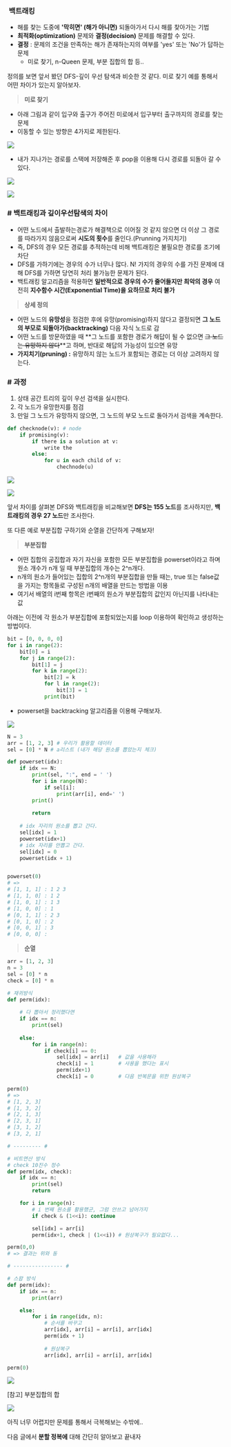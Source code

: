 

###  백트래킹

-   해를 찾는 도중에 **'막히면' (해가 아니면)** 되돌아가서 다시 해를 찾아가는 기법
-   **최적화(optimization)** 문제와 **결정(decision)** 문제를 해결할 수 있다.
-   **결정** : 문제의 조건을 만족하는 해가 존재하는지의 여부를 'yes' 또는 'No'가 답하는 문제  
    -   미로 찾기, n-Queen 문제, 부분 집합의 합 등..

정의를 보면 앞서 봤던 DFS-깊이 우선 탐색과 비슷한 것 같다. 미로 찾기 예를 통해서 어떤 차이가 있는지 알아보자.

> **미로 찾기**

-   아래 그림과 같이 입구와 출구가 주어진 미로에서 입구부터 출구까지의 경로를 찾는 문제
-   이동할 수 있는 방향은 4가지로 제한된다.

![](https://k.kakaocdn.net/dn/Qm4JZ/btrKlawIMuL/0mrtjOBqUuBhJQKhdFfgVk/img.png)

-   내가 지나가는 경로를 스택에 저장해준 후 pop을 이용해 다시 경로를 되돌아 갈 수 있다.

![](https://k.kakaocdn.net/dn/KMHfY/btrKetEQpMy/laNLKXu8HpV2Ep8cScGFA0/img.png)

![](https://k.kakaocdn.net/dn/db4J60/btrKhmdTsVL/CDi5CM1tT86ETONfPe0X1k/img.png)

### # 백트래킹과 깊이우선탐색의 차이

-   어떤 노드에서 출발하는경로가 해결책으로 이어질 것 같지 않으면 더 이상 그 경로를 따라가지 않음으로써 **시도의 횟수**를 줄인다.(Prunning 가지치기)
-   즉, DFS의 경우 모든 경로를 추적하는데 비해 백트래킹은 불필요한 경로를 조기에 차단
-   DFS를 가하기에는 경우의 수가 너무나 많다. N! 가지의 경우의 수를 가진 문제에 대해 DFS를 가하면 당연히 처리 불가능한 문제가 된다.
-   백트래킹 알고리즘을 적용하면 **일반적으로 경우의 수가 줄어들지만 최악의 경우** 여전히 **지수함수 시간(Exponential Time)을 요하므로 처리 불가**

> **상세 정의**

-   어떤 노드의 **유망성**을 점검한 후에 유망(promising)하지 않다고 결정되면 **그 노드의 부모로 되돌아가(backtracking)** 다음 자식 노드로 감
-   어떤 노드를 방문하였을 때 **그 노드를 포함한 경로가 해답이 될 수 없으면 ~~그 노드는 유망하지 않다~~**고 하며, 반대로 해답의 가능성이 있으면 유망
-   **가지치기(pruning) :** 유망하지 않는 노드가 포함되는 경로는 더 이상 고려하지 않는다.

### # 과정

1.  상태 공간 트리의 깊이 우선 검색을 실시한다.
2.  각 노드가 유망한지를 점검
3.  만일 그 노드가 유망하지 않으면, 그 노드의 부모 노드로 돌아가서 검색을 계속한다.

```PYTHON
def checknode(v): # node
	if promising(v):
    	if there is a solution at v:
        	write the 
        else:
        	for u in each child of v:
            	chechnode(u)
```

![](https://k.kakaocdn.net/dn/dki665/btrKejhugUj/YjT3NRUsAnnKnZBqibJw7K/img.png)

![](https://k.kakaocdn.net/dn/rizKN/btrKknQSRGI/J7GNOFiEP2cLFK5kCRpRAK/img.png)

앞서 차이를 살펴본 DFS와 백트래킹을 비교해보면 **DFS는 155 노드**를 조사하지만, **백트래킹의 경우 27 노드**만 조사한다.

또 다른 예로 부분집합 구하기와 순열을 간단하게 구해보자!

> **부분집합**

-   어떤 집합의 공집합과 자기 자신을 포함한 모든 부분집합을 powerset이라고 하며 원소 개수가 n개 일 때 부분집합의 개수는 2^n개다.
-   n개의 원소가 들어있는 집합의 2^n개의 부분집합을 만들 때는, true 또는 false값을 가지는 항목들로 구성된 n개의 배열을 만드는 방법을 이용
-   여기서 배열의 i번째 항목은 i번째의 원소가 부분집합의 값인지 아닌지를 나타내는 값

아래는 이전에 각 원소가 부분집합에 포함되었는지를 loop 이용하여 확인하고 생성하는 방법이다.

```PYTHON
bit = [0, 0, 0, 0]
for i in range(2):
    bit[0] = i
    for j in range(2):
        bit[1] = j
        for k in range(2):
        	bit[2] = k
            for l in range(2):
            	bit[3] = 1
            print(bit)
```

-   powerset을 backtracking 알고리즘을 이용해 구해보자.

![](https://k.kakaocdn.net/dn/cGzoJY/btrKkfyPzxQ/lsPuYZJcBwPkPequbXrJEK/img.png)

```PYTHON
N = 3
arr = [1, 2, 3] # 우리가 활용할 데이터
sel = [0] * N # a리스트 (내가 해당 원소를 뽑았는지 체크)

def powerset(idx):
    if idx == N:
        print(sel, ":", end = ' ')
        for i in range(N):
            if sel[i]:
                print(arr[i], end=' ')
        print()
        
        return
    
    # idx 자리의 원소를 뽑고 간다.
    sel[idx] = 1
    powerset(idx+1)
    # idx 자리를 안뽑고 간다.
    sel[idx] = 0
    powerset(idx + 1)


powerset(0)
# =>
# [1, 1, 1] : 1 2 3 
# [1, 1, 0] : 1 2 
# [1, 0, 1] : 1 3 
# [1, 0, 0] : 1 
# [0, 1, 1] : 2 3 
# [0, 1, 0] : 2 
# [0, 0, 1] : 3 
# [0, 0, 0] :
```

> **순열**

```PYTHON
arr = [1, 2, 3]
n = 3
sel = [0] * n
check = [0] * n

# 재귀방식
def perm(idx):
    
    # 다 뽑아서 정리했다면
    if idx == n:
        print(sel)
    
    else:
        for i in range(n):
            if check[i] == 0:
                sel[idx] = arr[i]   # 값을 사용해라
                check[i] = 1        # 사용을 했다는 표시
                perm(idx+1)
                check[i] = 0        # 다음 반복문을 위한 원상복구

perm(0)
# =>
# [1, 2, 3]
# [1, 3, 2]
# [2, 1, 3]
# [2, 3, 1]
# [3, 1, 2]
# [3, 2, 1]

# --------- #

# 비트연산 방식
# check 10진수 정수
def perm(idx, check):
    if idx == n:
        print(sel)
        return

    for i in range(n):
        # i 번째 원소를 활용했군, 그럼 안쓰고 넘어가지
        if check & (1<<i): continue

        sel[idx] = arr[i]
        perm(idx+1, check | (1<<i)) # 원상복구가 필요없다...

perm(0,0)
# => 결과는 위와 동

# ---------------- #

# 스왑 방식
def perm(idx):
    if idx == n:
        print(arr)

    else:
        for i in range(idx, n):
            # 순서를 바꾸고
            arr[idx], arr[i] = arr[i], arr[idx]
            perm(idx + 1)
            
            # 원상복구
            arr[idx], arr[i] = arr[i], arr[idx]

perm(0)
```

![](https://k.kakaocdn.net/dn/cYZ7ZH/btrKetLFIB5/C9PQkS82Nu5ukzQRrJ6kYk/img.png)

[참고] 부분집합의 합

![](https://k.kakaocdn.net/dn/8CPTp/btrKekHsQLB/1e7Ey2DUhZtc9ATeEAVQq0/img.png)

아직 너무 어렵지만 문제를 통해서 극복해보는 수밖에..

다음 글에서 **분할 정복에** 대해 간단히 알아보고 끝내자
